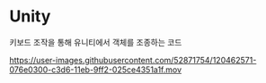 # Unity
키보드 조작을 통해 유니티에서 객체를 조종하는 코드




https://user-images.githubusercontent.com/52871754/120462571-076e0300-c3d6-11eb-9ff2-025ce4351a1f.mov

